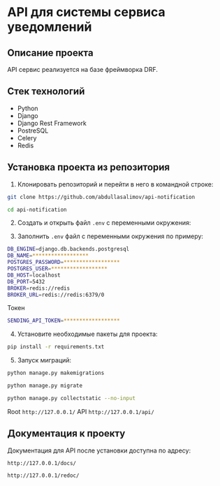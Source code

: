 API для системы сервиса уведомлений
=====


Описание проекта
----------

API сервис реализуется на базе фреймворка DRF.


Стек технологий
----------
* Python
* Django
* Django Rest Framework
* PostreSQL
* Сelery
* Redis

Установка проекта из репозитория
----------
1. Клонировать репозиторий и перейти в него в командной строке:
```bash
git clone https://github.com/abdullasalimov/api-notification

cd api-notification
```

2. Cоздать и открыть файл ```.env``` с переменными окружения:


3. Заполнить ```.env``` файл с переменными окружения по примеру:
```bash 
DB_ENGINE=django.db.backends.postgresql
DB_NAME=******************
POSTGRES_PASSWORD=******************
POSTGRES_USER=******************
DB_HOST=localhost
DB_PORT=5432
BROKER=redis://redis
BROKER_URL=redis://redis:6379/0
```
Токен
```bash 
SENDING_API_TOKEN=******************
```

4. Установите необходимые пакеты для проекта:
```bash 
pip install -r requirements.txt
```

5. Запуск миграций:
```bash 
python manage.py makemigrations

python manage.py migrate

python manage.py collectstatic --no-input 
```

Root
```http://127.0.0.1/```
API
```http://127.0.0.1/api/```

Документация к проекту
----------
Документация для API после установки доступна по адресу: 

```http://127.0.0.1/docs/```

```http://127.0.0.1/redoc/```
